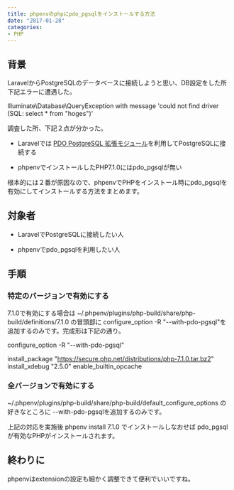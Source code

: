 ```yaml
---
title: phpenvのphpにpdo_pgsqlをインストールする方法
date: "2017-01-28"
categories: 
- PHP
---
```


## 背景


LaravelからPostgreSQLのデータベースに接続しようと思い、DB設定をした所下記エラーに遭遇した。


Illuminate\Database\QueryException with message 'could not find driver (SQL: select * from "hoges")'

調査した所、下記２点が分かった。


*  Laravelでは
[PDO PostgreSQL 拡張モジュール](http://php.net/manual/ja/ref.pdo-pgsql.php)を利用してPostgreSQLに接続する


*  phpenvでインストールしたPHP7.1.0にはpdo_pgsqlが無い

根本的には２番が原因なので、phpenvでPHPをインストール時にpdo_pgsqlを有効にしてインストールする方法をまとめます。


## 対象者



*  LaravelでPostgreSQLに接続したい人


*  phpenvでpdo_pgsqlを利用したい人


## 手順



### 特定のバージョンで有効にする


7.1.0で有効にする場合は 
~/.phpenv/plugins/php-build/share/php-build/definitions/7.1.0 の冒頭部に 
configure_option -R "--with-pdo-pgsql"を追加するのみです。完成形は下記の通り。


configure_option -R "--with-pdo-pgsql"

install_package "https://secure.php.net/distributions/php-7.1.0.tar.bz2"
install_xdebug "2.5.0"
enable_builtin_opcache


### 全バージョンで有効にする



~/.phpenv/plugins/php-build/share/php-build/default_configure_options の好きなところに 
--with-pdo-pgsqlを追加するのみです。

上記の対応を実施後 
phpenv install 7.1.0 でインストールしなおせば 
pdo_pgsql が有効なPHPがインストールされます。


## 終わりに


phpenvはextensionの設定も細かく調整できて便利でいいですね。